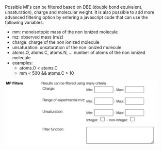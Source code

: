 Possible MFs can be filtered based on DBE (double bond equivalent, unsaturation), charge and molecular weight. It is also possible to add more advanced filtering option by entering a javascript code that can use the following variables:

- mm: monoisotopic mass of the non ionized molecule
- mz: observed mass (m/z)
- charge: charge of the non ionized molecule
- unsaturation: unsaturation of the non ionized molecule
- atoms.O, atoms.C, atoms.N, ... number of atoms of the non ionized molecule
- examples:
  - atoms.O < atoms.C
  - mm < 500 && atoms.C > 10

![filter mf](filter-mf.png)
